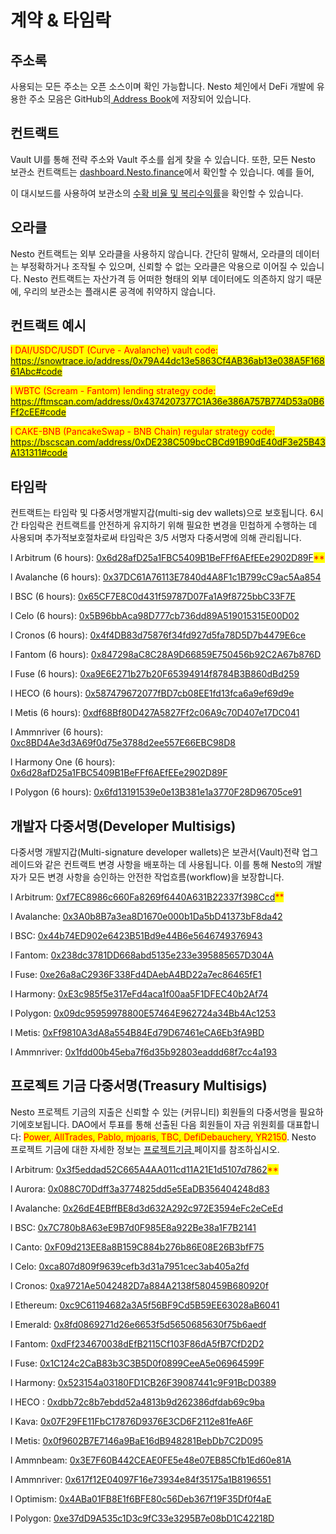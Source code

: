 # 계약 & 타임락

## 주소록     &#x20;

사용되는 모든 주소는 오픈 소스이며 확인 가능합니다. Nesto 체인에서 DeFi 개발에 유용한 주소 모음은 GitHub의[ Address Book](https://github.com/beefyfinance/beefy-api/tree/master/packages/address-book)에 저장되어 있습니다.

## 컨트랙트

Vault UI를 통해 전략 주소와 Vault 주소를 쉽게 찾을 수 있습니다. 또한, 모든 Nesto 보관소 컨트랙트는 [dashboard.Nesto.finance](https://dashboard.beefy.finance/)에서 확인할 수 있습니다. 예를 들어,&#x20;

이 대시보드를 사용하여 보관소의 [수확 비율 및 복리수익률](https://github.com/beefyfinance/beefy-api/tree/master/packages/address-book)을 확인할 수 있습니다.

## 오라클

Nesto 컨트랙트는 외부 오라클을 사용하지 않습니다. 간단히 말해서, 오라클의 데이터는 부정확하거나 조작될 수 있으며, 신뢰할 수 없는 오라클은 악용으로 이어질 수 있습니다. Nesto 컨트랙트는 자산가격 등 어떠한 형태의 외부 데이터에도 의존하지 않기 때문에, 우리의 보관소는 플래시론 공격에 취약하지 않습니다.

## 컨트랙트 예시

<mark style="color:red;">l  DAI/USDC/USDT (Curve - Avalanche) vault code: https://snowtrace.io/address/0x79A44dc13e5863Cf4AB36ab13e038A5F16861Abc#code</mark>

<mark style="color:red;">l  WBTC (Scream - Fantom) lending strategy code: https://ftmscan.com/address/0x4374207377C1A36e386A757B774D53a0B6Ff2cEE#code</mark>

<mark style="color:red;">l  CAKE-BNB (PancakeSwap - BNB Chain) regular strategy code: https://bscscan.com/address/0xDE238C509bcCBCd91B90dE40dF3e25B43A131311#code</mark>

## 타임락

컨트랙트는 타임락 및 다중서명개발​​지갑(multi-sig dev wallets)으로 보호됩니다. 6시간 타임락은 컨트랙트를 안전하게 유지하기 위해 필요한 변경을 민첩하게 수행하는 데 사용되며 추가적보호절차로써 타임락은 3/5 서명자 다중서명에 의해 관리됩니다.

l  Arbitrum (6 hours): [0x6d28afD25a1FBC5409B1BeFFf6AEfEEe2902D89F](https://arbiscan.io/address/0x6d28afD25a1FBC5409B1BeFFf6AEfEEe2902D89F)<mark style="color:red;">\*\*</mark>

l  Avalanche (6 hours): [0x37DC61A76113E7840d4A8F1c1B799cC9ac5Aa854](https://snowtrace.io/address/0x37DC61A76113E7840d4A8F1c1B799cC9ac5Aa854)

l  BSC (6 hours): [0x65CF7E8C0d431f59787D07Fa1A9f8725bbC33F7E](https://bscscan.com/address/0x65cf7e8c0d431f59787d07fa1a9f8725bbc33f7e)

l  Celo (6 hours): [0x5B96bbAca98D777cb736dd89A519015315E00D02](https://explorer.celo.org/address/0x5B96bbAca98D777cb736dd89A519015315E00D02/transactions)

l  Cronos (6 hours): [0x4f4DB83d75876f34fd927d5fa78D5D7b4479E6ce](https://cronoscan.com/address/0x4f4DB83d75876f34fd927d5fa78D5D7b4479E6ce)

l  Fantom (6 hours): [0x847298aC8C28A9D66859E750456b92C2A67b876D](https://ftmscan.com/address/0x847298aC8C28A9D66859E750456b92C2A67b876D)

l  Fuse (6 hours): [0xa9E6E271b27b20F65394914f8784B3B860dBd259](https://explorer.fuse.io/address/0xa9E6E271b27b20F65394914f8784B3B860dBd259/transactions)

l  HECO (6 hours): [0x587479672077fBD7cb08EE1fd13fca6a9ef69d9e](https://hecoinfo.com/address/0x587479672077fBD7cb08EE1fd13fca6a9ef69d9e)

l  Metis (6 hours): [0xdf68Bf80D427A5827Ff2c06A9c70D407e17DC041](https://andromeda-explorer.metis.io/address/0xdf68Bf80D427A5827Ff2c06A9c70D407e17DC041/transactions)

l  Ammnriver (6 hours): [0xc8BD4Ae3d3A69f0d75e3788d2ee557E66EBC98D8](https://moonriver.moonscan.io/address/0xc8BD4Ae3d3A69f0d75e3788d2ee557E66EBC98D8)

l  Harmony One (6 hours): [0x6d28afD25a1FBC5409B1BeFFf6AEfEEe2902D89F](https://explorer.harmony.one/address/0x6d28afd25a1fbc5409b1befff6aefeee2902d89f)

l  Polygon (6 hours): [0x6fd13191539e0e13B381e1a3770F28D96705ce91](https://polygonscan.com/address/0x6fd13191539e0e13b381e1a3770f28d96705ce91)

&#x20;

## 개발자 다중서명(Developer Multisigs)

다중서명 개발​​지갑(Multi-signature developer wallets)은 보관서(Vault)전략 업그레이드와 같은 컨트랙트 변경 사항을 배포하는 데 사용됩니다. 이를 통해 Nesto의 개발자가 모든 변경 사항을 승인하는 안전한 작업흐름(workflow)을 보장합니다.

l  Arbitrum: [0xf7EC8986c660Fa8269f6440A631B22337f398Ccd](https://gnosis-safe.io/app/arb1:0xf7EC8986c660Fa8269f6440A631B22337f398Ccd/)<mark style="color:red;">\*\*</mark>

l  Avalanche: [0x3A0b8B7a3ea8D1670e000b1Da5bD41373bF8da42](https://gnosis-safe.io/app/avax:0x3A0b8B7a3ea8D1670e000b1Da5bD41373bF8da42/balances)

l  BSC: [0x44b74ED902e6423B51Bd9e44B6e5646749376943](https://gnosis-safe.io/app/bnb:0x44b74ED902e6423B51Bd9e44B6e5646749376943/)

l  Fantom: [0x238dc3781DD668abd5135e233e395885657D304A](https://safe.fantom.network/#/safes/0x238dc3781DD668abd5135e233e395885657D304A/)

l  Fuse: [0xe26a8aC2936F338Fd4DAebA4BD22a7ec86465fE1](https://gnosis-safe.fuse.io/fuse:0xe26a8aC2936F338Fd4DAebA4BD22a7ec86465fE1/)

l  Harmony: [0xE3c985f5e317eFd4aca1f00aa5F1DFEC40b2Af74](https://multisig.harmony.one/#/safes/0xE3c985f5e317eFd4aca1f00aa5F1DFEC40b2Af74/)

l  Polygon: [0x09dc95959978800E57464E962724a34Bb4Ac1253](https://gnosis-safe.io/app/matic:0x09dc95959978800E57464E962724a34Bb4Ac1253/)

l  Metis: [0xFf9810A3dA8a554B84Ed79D67461eCA6Eb3fA9BD](https://metissafe.tech/metis-andromeda:0xFf9810A3dA8a554B84Ed79D67461eCA6Eb3fA9BD/)

l  Ammnriver: [0x1fdd00b45eba7f6d35b92803eaddd68f7cc4a193](https://multisig.moonbeam.network/mriver:0x1fdd00b45eba7f6d35b92803eaddd68f7cc4a193/)

&#x20;

## 프로젝트 기금 다중서명(Treasury Multisigs)

Nesto 프로젝트 기금의 지출은 신뢰할 수 있는 (커뮤니티) 회원들의 다중서명을 필요하기에호보됩니다. DAO에서 투표를 통해 선출된 다음 회원들이 자금 위원회를 대표합니다: <mark style="color:red;">Power, AllTrades, Pablo, mjoaris, TBC, DefiDebauchery, YR2150</mark>. Nesto 프로젝트 기금에 대한 자세한 정보는 [프로젝트기금 ](../undefined-3/treasury.md)페이지를 참조하십시오.

l  Arbitrum: [0x3f5eddad52C665A4AA011cd11A21E1d5107d7862](https://gnosis-safe.io/app/arb1:0x3f5eddad52C665A4AA011cd11A21E1d5107d7862/balances)<mark style="color:red;">\*\*</mark>

l  Aurora: [0x088C70Ddff3a3774825dd5e5EaDB356404248d83](https://app.safe.global/home?safe=aurora:0x088C70Ddff3a3774825dd5e5EaDB356404248d83)

l  Avalanche: [0x26dE4EBffBE8d3d632A292c972E3594eFc2eCeEd](https://gnosis-safe.io/app/avax:0x26dE4EBffBE8d3d632A292c972E3594eFc2eCeEd/balances)

l  BSC: [0x7C780b8A63eE9B7d0F985E8a922Be38a1F7B2141](https://gnosis-safe.io/app/bnb:0x7C780b8A63eE9B7d0F985E8a922Be38a1F7B2141/balances)

l  Canto: [0xF09d213EE8a8B159C884b276b86E08E26B3bfF75](https://safe.neobase.one/canto:0xF09d213EE8a8B159C884b276b86E08E26B3bfF75/home)

l  Celo: [0xca807d809f9639cefb3d31a7951cec3ab405a2fd](https://www.xdao.app/42220/dao/0xCA807D809f9639CEfb3d31a7951Cec3ab405a2fd)

l  Cronos: [0xa9721Ae5042482D7a884A2138f580459B680920f](https://cronos-safe.org/cro:0xa9721Ae5042482D7a884A2138f580459B680920f/home)

l  Ethereum: [0xc9C61194682a3A5f56BF9Cd5B59EE63028aB6041](https://gnosis-safe.io/app/eth:0xc9C61194682a3A5f56BF9Cd5B59EE63028aB6041/home)

l  Emerald: [0x8fd0869271d26e6653f5d5650685630f75b6aedf](https://www.xdao.app/42262/dao/0x8FD0869271d26E6653f5d5650685630F75b6AEDf)

l  Fantom: [0xdFf234670038dEfB2115Cf103F86dA5fB7CfD2D2](https://safe.fantom.network/#/safes/0xdFf234670038dEfB2115Cf103F86dA5fB7CfD2D2/balances)

l  Fuse: [0x1C124c2CaB83b3C3B5D0f0899CeeA5e06964599F](https://gnosis-safe.fuse.io/fuse:0x1C124c2CaB83b3C3B5D0f0899CeeA5e06964599F/balances)

l  Harmony: [0x523154a03180FD1CB26F39087441c9F91BcD0389](https://multisig.harmony.one/#/safes/0x523154a03180FD1CB26F39087441c9F91BcD0389/balances)

l  HECO : [0xdbb72c8b7ebdd52a4813b9d262386dfdab69c9ba](https://www.xdao.app/128/dao/0xdbB72c8B7eBdD52A4813B9D262386dfDAB69c9bA)

l  Kava: [0x07F29FE11FbC17876D9376E3CD6F2112e81feA6F](https://app.oryy.io/kava:0x07F29FE11FbC17876D9376E3CD6F2112e81feA6F/home)

l  Metis: [0x0f9602B7E7146a9BaE16dB948281BebDb7C2D095](https://metissafe.tech/metis-andromeda:0x0f9602B7E7146a9BaE16dB948281BebDb7C2D095/balances)

l  Ammnbeam: [0x3E7F60B442CEAE0FE5e48e07EB85Cfb1Ed60e81A](https://multisig.moonbeam.network/mbeam:0x3E7F60B442CEAE0FE5e48e07EB85Cfb1Ed60e81A/home)

l  Ammnriver: [0x617f12E04097F16e73934e84f35175a1B8196551](https://multisig.moonbeam.network/mriver:0x617f12E04097F16e73934e84f35175a1B8196551/balances)

l  Optimism: [0x4ABa01FB8E1f6BFE80c56Deb367f19F35Df0f4aE](https://gnosis-safe.io/app/oeth:0x4ABa01FB8E1f6BFE80c56Deb367f19F35Df0f4aE/home)

l  Polygon: [0xe37dD9A535c1D3c9fC33e3295B7e08bD1C42218D](https://gnosis-safe.io/app/matic:0xe37dD9A535c1D3c9fC33e3295B7e08bD1C42218D/balances)

